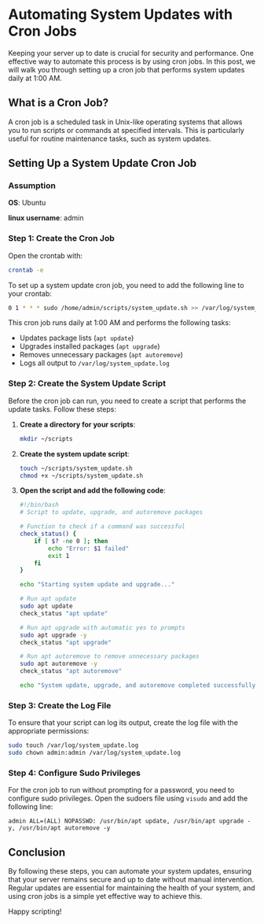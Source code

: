 # Automating System Updates with Cron Jobs

Keeping your server up to date is crucial for security and performance. One effective way to automate this process is by using cron jobs. In this post, we will walk you through setting up a cron job that performs system updates daily at 1:00 AM.

## What is a Cron Job?

A cron job is a scheduled task in Unix-like operating systems that allows you to run scripts or commands at specified intervals. This is particularly useful for routine maintenance tasks, such as system updates.

## Setting Up a System Update Cron Job
### Assumption

**OS**: Ubuntu

**linux username**: admin

### Step 1: Create the Cron Job
Open the crontab with:
```bash
crontab -e
```
To set up a system update cron job, you need to add the following line to your crontab:
```bash
0 1 * * * sudo /home/admin/scripts/system_update.sh >> /var/log/system_update.log 2>&1
```

This cron job runs daily at 1:00 AM and performs the following tasks:

- Updates package lists (`apt update`)
- Upgrades installed packages (`apt upgrade`)
- Removes unnecessary packages (`apt autoremove`)
- Logs all output to `/var/log/system_update.log`

### Step 2: Create the System Update Script

Before the cron job can run, you need to create a script that performs the update tasks. Follow these steps:

1. **Create a directory for your scripts**:

   ```bash
   mkdir ~/scripts
   ```

2. **Create the system update script**:

   ```bash
   touch ~/scripts/system_update.sh
   chmod +x ~/scripts/system_update.sh
   ```

3. **Open the script and add the following code**:

   ```bash
   #!/bin/bash
   # Script to update, upgrade, and autoremove packages

   # Function to check if a command was successful
   check_status() {
       if [ $? -ne 0 ]; then
           echo "Error: $1 failed"
           exit 1
       fi
   }

   echo "Starting system update and upgrade..."

   # Run apt update
   sudo apt update
   check_status "apt update"

   # Run apt upgrade with automatic yes to prompts
   sudo apt upgrade -y
   check_status "apt upgrade"

   # Run apt autoremove to remove unnecessary packages
   sudo apt autoremove -y
   check_status "apt autoremove"

   echo "System update, upgrade, and autoremove completed successfully."
   ```

### Step 3: Create the Log File

To ensure that your script can log its output, create the log file with the appropriate permissions:

```bash
sudo touch /var/log/system_update.log
sudo chown admin:admin /var/log/system_update.log
```

### Step 4: Configure Sudo Privileges

For the cron job to run without prompting for a password, you need to configure sudo privileges. Open the sudoers file using `visudo` and add the following line:

```
admin ALL=(ALL) NOPASSWD: /usr/bin/apt update, /usr/bin/apt upgrade -y, /usr/bin/apt autoremove -y
```

## Conclusion

By following these steps, you can automate your system updates, ensuring that your server remains secure and up to date without manual intervention. Regular updates are essential for maintaining the health of your system, and using cron jobs is a simple yet effective way to achieve this.

Happy scripting!
